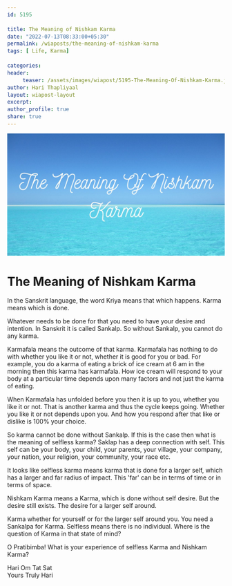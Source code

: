 ```yaml
--- 
id: 5195

title: The Meaning of Nishkam Karma
date: "2022-07-13T08:33:00+05:30"
permalink: /wiaposts/the-meaning-of-nishkam-karma
tags: [ Life, Karma]    

categories: 
header:
     teaser: /assets/images/wiapost/5195-The-Meaning-Of-Nishkam-Karma.jpg
author: Hari Thapliyaal 
layout: wiapost-layout
excerpt:  
author_profile: true 
share: true 
---
```


![The Meaning of Nishkam Karma](/assets/images/wiapost/5195-The-Meaning-Of-Nishkam-Karma.jpg)    
   
# The Meaning of Nishkam Karma   
   
In the Sanskrit language, the word Kriya means that which happens. Karma means which is done.    
    
Whatever needs to be done for that you need to have your desire and intention. In Sanskrit it is called Sankalp. So without Sankalp, you cannot do any karma.    
    
Karmafala means the outcome of that karma. Karmafala has nothing to do with whether you like it or not, whether it is good for you or bad. For example, you do a karma of eating a brick of ice cream at 6 am in the morning then this karma has karmafala. How ice cream will respond to your body at a particular time depends upon many factors and not just the karma of eating.    
    
When Karmafala has unfolded before you then it is up to you, whether you like it or not. That is another karma and thus the cycle keeps going. Whether you like it or not depends upon you. And how you respond after that like or dislike is 100% your choice.    
    
So karma cannot be done without Sankalp. If this is the case then what is the meaning of selfless karma? Saklap has a deep connection with self. This self can be your body, your child, your parents, your village, your company, your nation, your religion, your community, your race etc.    
    
It looks like selfless karma means karma that is done for a larger self, which has a larger and far radius of impact. This 'far' can be in terms of time or in terms of space.    
    
Nishkam Karma means a Karma, which is done without self desire. But the desire still exists. The desire for a larger self around.    
    
Karma whether for yourself or for the larger self around you. You need a Sankalpa for Karma. Selfless means there is no individual. Where is the question of Karma in that state of mind?    
    
O Pratibimba! What is your experience of selfless Karma and Nishkam Karma?    
    
Hari Om Tat Sat     
Yours Truly Hari    
